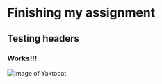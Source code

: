 # Finishing my assignment
## Testing headers
### Works!!!

![Image of Yaktocat](https://octodex.github.com/images/yaktocat.png)
